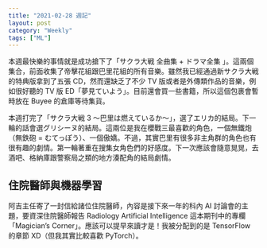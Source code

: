 ```yaml
---
title: "2021-02-28 週記"
layout: post
category: "Weekly"
tags: ["ML"]
---
```


本週最快樂的事情就是成功搶下了「サクラ大戦 全曲集 + ドラマ全集 」。這兩個集合，前面收集了帝擊花組跟巴里花組的所有音樂。雖然我已經通過新サクラ大戦的特典版拿到了五張 CD，然而還缺乏了不少 TV 版或者是外傳類作品的音樂，例如很好聽的 TV 版 ED「夢見ていよう」。目前還會買一些書籍，所以這個包裹會暫時放在 Buyee 的倉庫等待集貨。

本週打完了「サクラ大戦 3 〜巴里は燃えているか〜」，選了エリカ的結局。下一輪的話會選グリシーヌ的結局。這兩位是我在櫻戰三最喜歡的角色，一個無鐵炮（無鉄砲 = むてっぽう）、一個傲嬌。不過，其實巴里有很多非主角群的角色也有很有趣的劇情。第一輪著重在搜集女角色們的好感度。下一次應該會隨意晃晃，去酒吧、格納庫跟警察局之類的地方湊配角的結局劇情。

## 住院醫師與機器學習

阿吉主任寄了一封信給諸位住院醫師，內容是接下來一年的科內 AI 討論會的主題，要資深住院醫師報告 Radiology Artificial Intelligence 這本期刊中的專欄「Magician’s Corner」。應該可以提早來讀才是！我被分配到的是 TensorFlow 的章節 XD（但我其實比較喜歡 PyTorch）。
